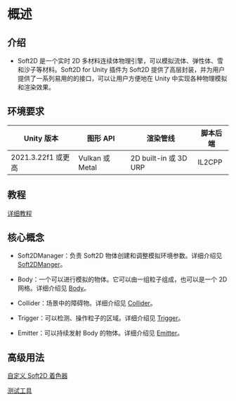 # 概述

## 介绍

- Soft2D 是一个实时 2D 多材料连续体物理引擎，可以模拟流体、弹性体、雪和沙子等材料。Soft2D for Unity 插件为 Soft2D 提供了高层封装，并为用户提供了一系列易用的的接口，可以让用户方便地在 Unity 中实现各种物理模拟和渲染效果。

## 环境要求

|       Unity 版本    |   图形 API    |       渲染管线            | 脚本后端 |
|--------------------|---------------|-------------------------|---------|
|2021.3.22f1 或更高   |Vulkan 或 Metal|2D built-in 或 3D URP     |IL2CPP   |

## 教程

[详细教程](./Tutorial.md)

## 核心概念

* Soft2DManager：负责 Soft2D 物体创建和调整模拟环境参数。详细介绍见 [Soft2DManger](./Soft2DManager.md)。

* Body：一个可以进行模拟的物体。它可以由一组粒子组成，也可以是一个 2D 网格。详细介绍见 [Body](./Body.md)。

* Collider：场景中的障碍物。详细介绍见 [Collider](./Collider.md)。

* Trigger：可以检测、操作粒子的区域。详细介绍见 [Trigger](./Trigger.md)。

* Emitter：可以持续发射 Body 的物体。详细介绍见 [Emitter](./Emitter.md)。

## 高级用法

[自定义 Soft2D 着色器](./CustomShader.md)

[测试工具](./DebugTools.md)
